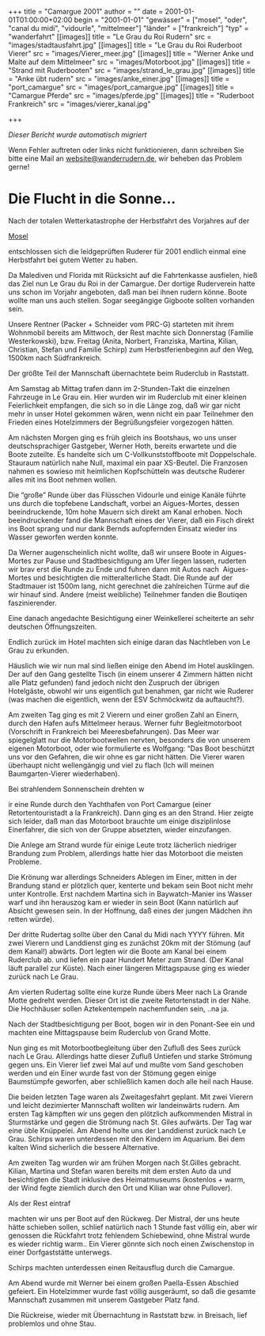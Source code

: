 +++
title = "Camargue 2001"
author = ""
date = 2001-01-01T01:00:00+02:00
begin = "2001-01-01"
"gewässer" = ["mosel", "oder", "canal du midi", "vidourle", "mittelmeer"]
"länder" = ["frankreich"]
"typ" = "wanderfahrt"
[[images]]
title = "Le Grau du Roi Rudern"
src = "images/stadtausfahrt.jpg"
[[images]]
title = "Le Grau du Roi Ruderboot Vierer"
src = "images/Vierer_meer.jpg"
[[images]]
title = "Werner Anke und Malte auf dem Mittelmeer"
src = "images/Motorboot.jpg"
[[images]]
title = "Strand mit Ruderbooten"
src = "images/strand_le_grau.jpg"
[[images]]
title = "Anke übt rudern"
src = "images/anke_einer.jpg"
[[images]]
title = "port_camargue"
src = "images/port_camargue.jpg"
[[images]]
title = "Camargue Pferde"
src = "images/pferde.jpg"
[[images]]
title = "Ruderboot Frankreich"
src = "images/vierer_kanal.jpg"

+++


*Dieser Bericht wurde automatisch migriert*

Wenn Fehler auftreten oder links nicht funktionieren, dann schreiben Sie bitte eine Mail an website@wanderrudern.de, wir beheben das Problem gerne!



# Die Flucht in die Sonne...


Nach der totalen Wetterkatastrophe der Herbstfahrt des Vorjahres auf der

[Mosel](/berichte/2001/hauptteil_mosel00)

entschlossen sich die leidgeprüften Ruderer für 2001 endlich einmal eine Herbstfahrt bei gutem Wetter zu haben.

Da Malediven und Florida mit Rücksicht auf die Fahrtenkasse ausfielen, hieß das Ziel nun Le Grau du Roi in der Camargue. Der dortige Ruderverein hatte uns schon im Vorjahr angeboten, daß man bei ihnen rudern könne. Boote wollte man uns auch stellen. Sogar seegängige Gigboote sollten vorhanden sein.

Unsere Rentner (Packer + Schneider vom PRC-G) starteten mit ihrem Wohnmobil bereits am Mittwoch, der Rest machte sich Donnerstag (Familie Westerkowski), bzw. Freitag (Anita, Norbert, Franziska, Martina, Kilian, Christian, Stefan und Familie Schirp) zum Herbstferienbeginn auf den Weg, 1500km nach Südfrankreich.

Der größte Teil der Mannschaft übernachtete beim Ruderclub in Raststatt.

Am Samstag ab Mittag trafen dann im 2-Stunden-Takt die einzelnen Fahrzeuge in Le Grau ein. Hier wurden wir im Ruderclub mit einer kleinen Feierlichkeit empfangen, die sich so in die Länge zog, daß wir gar nicht mehr in unser Hotel gekommen wären, wenn nicht ein paar Teilnehmer den Frieden eines Hotelzimmers der Begrüßungsfeier vorgezogen hätten.

Am nächsten Morgen ging es früh gleich ins Bootshaus, wo uns unser deutschsprachiger Gastgeber, Werner Hoth, bereits erwartete und die Boote zuteilte. Es handelte sich um C-Vollkunststoffboote mit Doppelschale. Stauraum natürlich nahe Null, maximal ein paar XS-Beutel. Die Franzosen nahmen es sowieso mit heimlichen Kopfschütteln was deutsche Ruderer alles mit ins Boot nehmen wollen.

Die “große” Runde über das Flüsschen Vidourle und einige Kanäle führte uns durch die topfebene Landschaft, vorbei an Aigues-Mortes, dessen beeindruckende, 10m hohe Mauern sich direkt am Kanal erhoben. Noch beeindruckender fand die Mannschaft eines der Vierer, daß ein Fisch direkt ins Boot sprang und nur dank Bernds aufopfernden Einsatz wieder ins Wasser geworfen werden konnte.

Da Werner augenscheinlich nicht wollte, daß wir unsere Boote in Aigues-Mortes zur Pause und Stadtbesichtigung am Ufer liegen lassen, ruderten wir brav erst die Runde zu Ende und fuhren dann mit Autos nach  Aigues-Mortes und besichtigten die mitteralterliche Stadt. Die Runde auf der Stadtmauer ist 1500m lang, nicht gerechnet die zahlreichen Türme auf die wir hinauf sind. Andere (meist weibliche) Teilnehmer fanden die Boutiqen faszinierender.

Eine danach angedachte Besichtigung einer Weinkellerei scheiterte an sehr deutschen Öffnungszeiten.

Endlich zurück im Hotel machten sich einige daran das Nachtleben von Le Grau zu erkunden.

Häuslich wie wir nun mal sind ließen einige den Abend im Hotel ausklingen. Der auf den Gang gestellte Tisch (in einem unserer 4 Zimmern hätten nicht alle Platz gefunden) fand jedoch nicht den Zuspruch der übrigen Hotelgäste, obwohl wir uns eigentlich gut benahmen, gar nicht wie Ruderer (was machen die eigentlich, wenn der ESV Schmöckwitz da auftaucht?).

Am zweiten Tag ging es mit 2 Vierern und einer großen Zahl an Einern, durch den Hafen aufs Mittelmeer heraus. Werner fuhr Begleitmotorboot (Vorschrift in Frankreich bei Meeresbefahrungen). Das Meer war spiegelglatt nur die Motorbootwellen nervten, besonders die von unserem eigenen Motorboot, oder wie formulierte es Wolfgang: “Das Boot beschützt uns vor den Gefahren, die wir ohne es gar nicht hätten. Die Vierer waren überhaupt nicht wellengängig und viel zu flach (Ich will meinen Baumgarten-Vierer wiederhaben).

Bei strahlendem Sonnenschein drehten w

ir eine Runde durch den Yachthafen von Port Camargue (einer Retortentouristadt a la Frankreich). Dann ging es an den Strand. Hier zeigte sich leider, daß man das Motorboot brauchte um einige disziplinlose Einerfahrer, die sich von der Gruppe absetzten, wieder einzufangen.

Die Anlege am Strand wurde für einige Leute trotz lächerlich niedriger Brandung zum Problem, allerdings hatte hier das Motorboot die meisten Probleme.

Die Krönung war allerdings Schneiders Ablegen im Einer, mitten in der Brandung stand er plötzlich quer, kenterte und bekam sein Boot nicht mehr unter Kontrolle. Erst nachdem Martina sich in Baywatch-Manier ins Wasser warf und ihn herauszog kam er wieder in sein Boot (Kann natürlich auf Absicht gewesen sein. In der Hoffnung, daß eines der jungen Mädchen ihn retten würde).

Der dritte Rudertag sollte über den Canal du Midi nach YYYY führen. Mit zwei Vierern und Landdienst ging es zunächst 20km mit der Stömung (auf dem Kanal!) abwärts. Dort legten wir die Boote am Kanal bei einem Ruderclub ab. und liefen ein paar Hundert Meter zum Strand. (Der Kanal läuft parallel zur Küste). Nach einer längeren Mittagspause ging es wieder zurück nach Le Grau.

Am vierten Rudertag sollte eine kurze Runde übers Meer nach La Grande Motte gedreht werden. Dieser Ort ist die zweite Retortenstadt in der Nähe. Die Hochhäuser sollen Aztekentempeln nachemfunden sein, ..na ja.

Nach der Stadtbesichtigung per Boot, bogen wir in den Ponant-See ein und machten eine Mittagspause beim Ruderclub von Grand Motte.

Nun ging es mit Motorbootbegleitung über den Zufluß des Sees zurück nach Le Grau. Allerdings hatte dieser Zufluß Untiefen und starke Strömung gegen uns. Ein Vierer lief zwei Mal auf und mußte vom Sand geschoben werden und ein Einer wurde fast von der Stömung gegen einige Baumstümpfe geworfen, aber schließlich kamen doch alle heil nach Hause.

Die beiden letzten Tage waren als Zweitagesfahrt geplant. Mit zwei Vierern und leicht dezimierter Mannschaft wollten wir landeinwärts rudern. Am ersten Tag kämpften wir uns gegen den plötzlich aufkommenden Mistral in Sturmstärke und gegen die Strömung nach St. Giles aufwärts. Der Tag war eine üble Knüppelei. Am Abend holte uns der Landdienst zurück nach Le Grau. Schirps waren unterdessen mit den Kindern im Aquarium. Bei dem kalten Wind sicherlich die bessere Alternative.

Am zweiten Tag wurden wir am frühen Morgen nach St.Gilles gebracht. Kilian, Martina und Stefan waren bereits mit dem ersten Auto da und besichtigten die Stadt inklusive des Heimatmuseums (kostenlos + warm, der Wind fegte ziemlich durch den Ort und Kilian war ohne Pullover).

Als der Rest eintraf

machten wir uns per Boot auf den Rückweg. Der Mistral, der uns heute hätte schieben sollen, schlief natürlich nach 1 Stunde fast völlig ein, aber wir genossen die Rückfahrt trotz fehlendem Schiebewind, ohne Mistral wurde es wieder richtig warm.. Ein Vierer gönnte sich noch einen Zwischenstop in einer Dorfgaststätte unterwegs.

Schirps machten unterdessen einen Reitausflug durch die Camargue.

Am Abend wurde mit Werner bei einem großen Paella-Essen Abschied gefeiert. Ein Hotelzimmer wurde fast völlig ausgeräumt, so daß die gesamte Mannschaft zusammen mit unserem Gastgeber Platz fand.

Die Rückreise, wieder mit Übernachtung in Raststatt bzw. in Breisach, lief problemlos und ohne Stau.